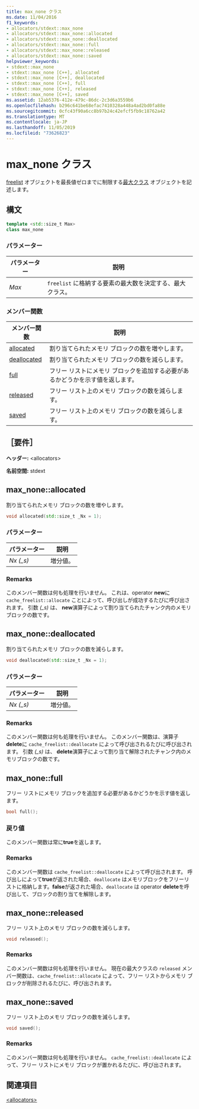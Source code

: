 ```yaml
---
title: max_none クラス
ms.date: 11/04/2016
f1_keywords:
- allocators/stdext::max_none
- allocators/stdext::max_none::allocated
- allocators/stdext::max_none::deallocated
- allocators/stdext::max_none::full
- allocators/stdext::max_none::released
- allocators/stdext::max_none::saved
helpviewer_keywords:
- stdext::max_none
- stdext::max_none [C++], allocated
- stdext::max_none [C++], deallocated
- stdext::max_none [C++], full
- stdext::max_none [C++], released
- stdext::max_none [C++], saved
ms.assetid: 12ab5376-412e-479c-86dc-2c3d6a3559b6
ms.openlocfilehash: b296c641be68efac7410328a448a4ad2bd0fa88e
ms.sourcegitcommit: 0cfc43f90a6cc8b97b24c42efcf5fb9c18762a42
ms.translationtype: MT
ms.contentlocale: ja-JP
ms.lasthandoff: 11/05/2019
ms.locfileid: "73626823"
---
```

# <a name="max_none-class"></a>max_none クラス

[freelist](../standard-library/freelist-class.md) オブジェクトを最長値ゼロまでに制限する[最大クラス](../standard-library/allocators-header.md) オブジェクトを記述します。

## <a name="syntax"></a>構文

```cpp
template <std::size_t Max>
class max_none
```

### <a name="parameters"></a>パラメーター

|パラメーター|説明|
|---------------|-----------------|
|*Max*|`freelist` に格納する要素の最大数を決定する、最大クラス。|

### <a name="member-functions"></a>メンバー関数

|メンバー関数|説明|
|-|-|
|[allocated](#allocated)|割り当てられたメモリ ブロックの数を増やします。|
|[deallocated](#deallocated)|割り当てられたメモリ ブロックの数を減らします。|
|[full](#full)|フリー リストにメモリ ブロックを追加する必要があるかどうかを示す値を返します。|
|[released](#released)|フリー リスト上のメモリ ブロックの数を減らします。|
|[saved](#saved)|フリー リスト上のメモリ ブロックの数を減らします。|

## <a name="requirements"></a>［要件］

**ヘッダー:** \<allocators>

**名前空間:** stdext

## <a name="allocated"></a>  max_none::allocated

割り当てられたメモリ ブロックの数を増やします。

```cpp
void allocated(std::size_t _Nx = 1);
```

### <a name="parameters"></a>パラメーター

|パラメーター|説明|
|---------------|-----------------|
|*Nx (_s)*|増分値。|

### <a name="remarks"></a>Remarks

このメンバー関数は何も処理を行いません。 これは、operator **new**に `cache_freelist::allocate` ことによって、呼び出しが成功するたびに呼び出されます。 引数 *(_s)* は、 **new**演算子によって割り当てられたチャンク内のメモリブロックの数です。

## <a name="deallocated"></a>  max_none::deallocated

割り当てられたメモリ ブロックの数を減らします。

```cpp
void deallocated(std::size_t _Nx = 1);
```

### <a name="parameters"></a>パラメーター

|パラメーター|説明|
|---------------|-----------------|
|*Nx (_s)*|増分値。|

### <a name="remarks"></a>Remarks

このメンバー関数は何も処理を行いません。 このメンバー関数は、演算子**delete**に `cache_freelist::deallocate` によって呼び出されるたびに呼び出されます。 引数 *(_s)* は、 **delete**演算子によって割り当て解除されたチャンク内のメモリブロックの数です。

## <a name="full"></a>  max_none::full

フリー リストにメモリ ブロックを追加する必要があるかどうかを示す値を返します。

```cpp
bool full();
```

### <a name="return-value"></a>戻り値

このメンバー関数は常に**true**を返します。

### <a name="remarks"></a>Remarks

このメンバー関数は `cache_freelist::deallocate` によって呼び出されます。 呼び出しによって**true**が返された場合、`deallocate` はメモリブロックをフリーリストに格納します。**false**が返された場合、`deallocate` は operator **delete**を呼び出して、ブロックの割り当てを解除します。

## <a name="released"></a>  max_none::released

フリー リスト上のメモリ ブロックの数を減らします。

```cpp
void released();
```

### <a name="remarks"></a>Remarks

このメンバー関数は何も処理を行いません。 現在の最大クラスの `released` メンバー関数は、`cache_freelist::allocate` によって、フリー リストからメモリ ブロックが削除されるたびに、呼び出されます。

## <a name="saved"></a>  max_none::saved

フリー リスト上のメモリ ブロックの数を減らします。

```cpp
void saved();
```

### <a name="remarks"></a>Remarks

このメンバー関数は何も処理を行いません。 `cache_freelist::deallocate` によって、フリー リストにメモリ ブロックが置かれるたびに、呼び出されます。

## <a name="see-also"></a>関連項目

[\<allocators>](../standard-library/allocators-header.md)

